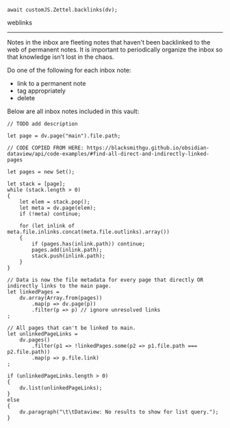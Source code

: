 
```dataviewjs
await customJS.Zettel.backlinks(dv);
```
weblinks 
___
Notes in the inbox are fleeting notes that haven't been backlinked to the web of permanent notes. It is important to periodically organize the inbox so that knowledge isn't lost in the chaos.

Do one of the following for each inbox note:
- link to a permanent note
- tag appropriately
- delete

Below are all inbox notes included in this vault: 
```dataviewjs
// TODO add description

let page = dv.page("main").file.path;

// CODE COPIED FROM HERE: https://blacksmithgu.github.io/obsidian-dataview/api/code-examples/#find-all-direct-and-indirectly-linked-pages

let pages = new Set();

let stack = [page];
while (stack.length > 0)
{
    let elem = stack.pop();
    let meta = dv.page(elem);
    if (!meta) continue;

    for (let inlink of meta.file.inlinks.concat(meta.file.outlinks).array())
    {
        if (pages.has(inlink.path)) continue;
        pages.add(inlink.path);
        stack.push(inlink.path);
    }
}

// Data is now the file metadata for every page that directly OR indirectly links to the main page.
let linkedPages = 
	dv.array(Array.from(pages))
		.map(p => dv.page(p))
		.filter(p => p) // ignore unresolved links
;

// All pages that can't be linked to main.
let unlinkedPageLinks =
	dv.pages()
		.filter(p1 => !linkedPages.some(p2 => p1.file.path === p2.file.path))
		.map(p => p.file.link)
;

if (unlinkedPageLinks.length > 0)
{
	dv.list(unlinkedPageLinks);
}
else
{
	dv.paragraph("\t\tDataview: No results to show for list query.");
}
```
